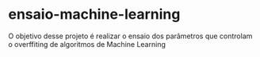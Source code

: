 # ensaio-machine-learning
O objetivo desse projeto é realizar o ensaio dos parâmetros que controlam o overffiting de algoritmos de Machine Learning
